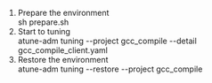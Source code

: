 1. Prepare the environment  
sh prepare.sh
2. Start to tuning  
atune-adm tuning --project gcc_compile --detail gcc_compile_client.yaml
3. Restore the environment  
atune-adm tuning --restore --project gcc_compile
